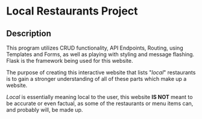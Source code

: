# Local Restaurants Project

## Description
This program utilizes CRUD functionality, API Endpoints, Routing, using Templates and Forms, as well as playing with styling and message flashing. Flask is the framework being used for this website. 

The purpose of creating this interactive website that lists "_local_" restaurants is to gain a stronger understanding of all of these parts which make up a website.

_Local_ is essentially meaning local to the user, this website __IS NOT__ meant to be accurate or even factual, as some of the restaurants or menu items can, and probably will, be made up.
